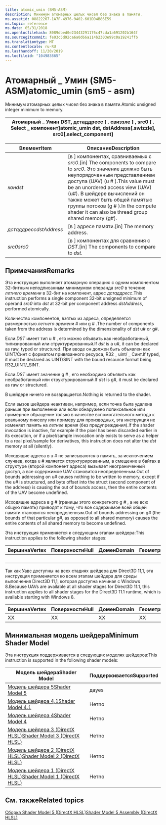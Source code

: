 ```yaml
---
title: atomic_umin (SM5-ASM)
description: Минимум атомарных целых чисел без знака в памяти.
ms.assetid: 08822267-1A7F-4976-9402-601DD4B86E59
ms.topic: reference
ms.date: 05/31/2018
ms.openlocfilehash: 8089dbed0e23443291176c47cda1a691202b164f
ms.sourcegitcommit: fe03c5d92ca6a0d66a114b2303e99c0a19241ffb
ms.translationtype: MT
ms.contentlocale: ru-RU
ms.lasthandoff: 11/20/2019
ms.locfileid: "104983865"
---
```

# <a name="atomic_umin-sm5---asm"></a><span data-ttu-id="7796e-103">Атомарный \_ Умин (SM5-ASM)</span><span class="sxs-lookup"><span data-stu-id="7796e-103">atomic\_umin (sm5 - asm)</span></span>

<span data-ttu-id="7796e-104">Минимум атомарных целых чисел без знака в памяти.</span><span class="sxs-lookup"><span data-stu-id="7796e-104">Atomic unsigned integer minimum to memory.</span></span>



| <span data-ttu-id="7796e-105">Атомарный \_ Умин DST, дстаддресс \[ . свиззле \] , src0 \[ . Select \_ компонент\]</span><span class="sxs-lookup"><span data-stu-id="7796e-105">atomic\_umin dst, dstAddress\[.swizzle\], src0\[.select\_component\]</span></span> |
|----------------------------------------------------------------------|



 



| <span data-ttu-id="7796e-106">Элемент</span><span class="sxs-lookup"><span data-stu-id="7796e-106">Item</span></span>                                                                                                           | <span data-ttu-id="7796e-107">Описание</span><span class="sxs-lookup"><span data-stu-id="7796e-107">Description</span></span>                                                                                                                                                                             |
|----------------------------------------------------------------------------------------------------------------|-----------------------------------------------------------------------------------------------------------------------------------------------------------------------------------------|
| <span data-ttu-id="7796e-108"><span id="dst"></span><span id="DST"></span>*кон*</span><span class="sxs-lookup"><span data-stu-id="7796e-108"><span id="dst"></span><span id="DST"></span>*dst*</span></span><br/>                                                   | <span data-ttu-id="7796e-109">\[в \] компонентах, сравниваемых с *src0*.</span><span class="sxs-lookup"><span data-stu-id="7796e-109">\[in\] The components to compare to *src0*.</span></span> <span data-ttu-id="7796e-110">Это значение должно быть неупорядоченным представлением доступа (UAV) (u \# ).</span><span class="sxs-lookup"><span data-stu-id="7796e-110">This value must be an unordered access view (UAV) (u\#).</span></span> <span data-ttu-id="7796e-111">В шейдере вычислений он также может быть общей памятью группы потоков (g \# ).</span><span class="sxs-lookup"><span data-stu-id="7796e-111">In the compute shader it can also be thread group shared memory (g\#).</span></span> <br/> |
| <span data-ttu-id="7796e-112"><span id="dstAddress"></span><span id="dstaddress"></span><span id="DSTADDRESS"></span>*дстаддресс*</span><span class="sxs-lookup"><span data-stu-id="7796e-112"><span id="dstAddress"></span><span id="dstaddress"></span><span id="DSTADDRESS"></span>*dstAddress*</span></span><br/> | <span data-ttu-id="7796e-113">\[в \] адресе памяти.</span><span class="sxs-lookup"><span data-stu-id="7796e-113">\[in\] The memory address.</span></span><br/>                                                                                                                                                   |
| <span data-ttu-id="7796e-114"><span id="src0"></span><span id="SRC0"></span>*src0*</span><span class="sxs-lookup"><span data-stu-id="7796e-114"><span id="src0"></span><span id="SRC0"></span>*src0*</span></span><br/>                                                | <span data-ttu-id="7796e-115">\[в \] компонентах для сравнения с *DST*.</span><span class="sxs-lookup"><span data-stu-id="7796e-115">\[in\] The components to compare to *dst*.</span></span><br/>                                                                                                                                   |



 

## <a name="remarks"></a><span data-ttu-id="7796e-116">Примечания</span><span class="sxs-lookup"><span data-stu-id="7796e-116">Remarks</span></span>

<span data-ttu-id="7796e-117">Эта инструкция выполняет атомарную операцию с одним компонентом 32-битным неподписанным минимумом операнда *src0* в течение *летнего времени* в 32-бит на компонент, адрес *дстаддресс*.</span><span class="sxs-lookup"><span data-stu-id="7796e-117">This instruction performs a single component 32-bit unsigned minimum of operand *src0* into *dst* at 32-bit per component address *dstAddress*, performed atomically.</span></span>

<span data-ttu-id="7796e-118">Количество компонентов, взятых из адреса, определяется размерностью *летнего времени* \# или g \# .</span><span class="sxs-lookup"><span data-stu-id="7796e-118">The number of components taken from the address is determined by the dimensionality of *dst* u\# or g\#.</span></span>

<span data-ttu-id="7796e-119">Если *DST* имеет тип u \# , его можно объявить как необработанный, типизированный или структурированный.</span><span class="sxs-lookup"><span data-stu-id="7796e-119">If *dst* is a u\#, it can be declared as raw, typed or structured.</span></span> <span data-ttu-id="7796e-120">При вводе он должен быть объявлен как UINT/Синт с форматом привязанного ресурса, R32 \_ uint/ \_ Синт.</span><span class="sxs-lookup"><span data-stu-id="7796e-120">If typed, it must be declared as UINT/SINT with the bound resource format being R32\_UINT/\_SINT.</span></span>

<span data-ttu-id="7796e-121">Если *DST* имеет значение g \# , его необходимо объявить как необработанный или структурированный.</span><span class="sxs-lookup"><span data-stu-id="7796e-121">If *dst* is g\#, it must be declared as raw or structured.</span></span>

<span data-ttu-id="7796e-122">В шейдере ничего не возвращается.</span><span class="sxs-lookup"><span data-stu-id="7796e-122">Nothing is returned to the shader.</span></span>

<span data-ttu-id="7796e-123">Если вызов шейдера неактивен, например, если точка была удалена раньше при выполнении или если обнаружено попиксельное или примерное обращение только в качестве вспомогательного метода к реальному пикселу или примеру для производных, эта инструкция не изменяет память на *летнее* время (без предупреждения).</span><span class="sxs-lookup"><span data-stu-id="7796e-123">If the shader invocation is inactive, for example if the pixel has been discarded earlier in its execution, or if a pixel/sample invocation only exists to serve as a helper to a real pixel/sample for derivatives, this instruction does not alter the *dst* memory at all (silently).</span></span>

<span data-ttu-id="7796e-124">Исходящие адреса в u \# не записываются в память, за исключением случаев, когда u \# является структурированным, а смещение в байтах в структуре (второй компонент адреса) вызывает неограниченный доступ, а все содержимое UAV становится неопределенным.</span><span class="sxs-lookup"><span data-stu-id="7796e-124">Out of bounds addressing on u\# causes nothing to be written to memory, except if the u\# is structured, and byte offset into the struct (second component of the address) is causing the out of bounds access, then the entire contents of the UAV become undefined.</span></span>

<span data-ttu-id="7796e-125">Исходящие адреса в g \# (границы этого конкретного g \# , а не всю общую память) приводят к тому, что все содержимое всей общей памяти становится неопределенным.</span><span class="sxs-lookup"><span data-stu-id="7796e-125">Out of bounds addressing on g\# (the bounds of that particular g\#, as opposed to all shared memory) causes the entire contents of all shared memory to become undefined.</span></span>

<span data-ttu-id="7796e-126">Эта инструкция применяется к следующим этапам шейдера:</span><span class="sxs-lookup"><span data-stu-id="7796e-126">This instruction applies to the following shader stages:</span></span>



| <span data-ttu-id="7796e-127">Вершина</span><span class="sxs-lookup"><span data-stu-id="7796e-127">Vertex</span></span> | <span data-ttu-id="7796e-128">Поверхности</span><span class="sxs-lookup"><span data-stu-id="7796e-128">Hull</span></span> | <span data-ttu-id="7796e-129">Домен</span><span class="sxs-lookup"><span data-stu-id="7796e-129">Domain</span></span> | <span data-ttu-id="7796e-130">Геометрия</span><span class="sxs-lookup"><span data-stu-id="7796e-130">Geometry</span></span> | <span data-ttu-id="7796e-131">Пиксель</span><span class="sxs-lookup"><span data-stu-id="7796e-131">Pixel</span></span> | <span data-ttu-id="7796e-132">Вычисления</span><span class="sxs-lookup"><span data-stu-id="7796e-132">Compute</span></span> |
|--------|------|--------|----------|-------|---------|
|        |      |        |          | <span data-ttu-id="7796e-133">X</span><span class="sxs-lookup"><span data-stu-id="7796e-133">X</span></span>     | <span data-ttu-id="7796e-134">X</span><span class="sxs-lookup"><span data-stu-id="7796e-134">X</span></span>       |



 

<span data-ttu-id="7796e-135">Так как Уавс доступны на всех стадиях шейдера для Direct3D 11,1, эта инструкция применяется ко всем этапам шейдера для среды выполнения Direct3D 11,1, которая доступна начиная с Windows 8.</span><span class="sxs-lookup"><span data-stu-id="7796e-135">Because UAVs are available at all shader stages for Direct3D 11.1, this instruction applies to all shader stages for the Direct3D 11.1 runtime, which is available starting with Windows 8.</span></span>



| <span data-ttu-id="7796e-136">Вершина</span><span class="sxs-lookup"><span data-stu-id="7796e-136">Vertex</span></span> | <span data-ttu-id="7796e-137">Поверхности</span><span class="sxs-lookup"><span data-stu-id="7796e-137">Hull</span></span> | <span data-ttu-id="7796e-138">Домен</span><span class="sxs-lookup"><span data-stu-id="7796e-138">Domain</span></span> | <span data-ttu-id="7796e-139">Геометрия</span><span class="sxs-lookup"><span data-stu-id="7796e-139">Geometry</span></span> | <span data-ttu-id="7796e-140">Пиксель</span><span class="sxs-lookup"><span data-stu-id="7796e-140">Pixel</span></span> | <span data-ttu-id="7796e-141">Вычисления</span><span class="sxs-lookup"><span data-stu-id="7796e-141">Compute</span></span> |
|--------|------|--------|----------|-------|---------|
| <span data-ttu-id="7796e-142">X</span><span class="sxs-lookup"><span data-stu-id="7796e-142">X</span></span>      | <span data-ttu-id="7796e-143">X</span><span class="sxs-lookup"><span data-stu-id="7796e-143">X</span></span>    | <span data-ttu-id="7796e-144">X</span><span class="sxs-lookup"><span data-stu-id="7796e-144">X</span></span>      | <span data-ttu-id="7796e-145">X</span><span class="sxs-lookup"><span data-stu-id="7796e-145">X</span></span>        | <span data-ttu-id="7796e-146">X</span><span class="sxs-lookup"><span data-stu-id="7796e-146">X</span></span>     | <span data-ttu-id="7796e-147">X</span><span class="sxs-lookup"><span data-stu-id="7796e-147">X</span></span>       |



 

## <a name="minimum-shader-model"></a><span data-ttu-id="7796e-148">Минимальная модель шейдера</span><span class="sxs-lookup"><span data-stu-id="7796e-148">Minimum Shader Model</span></span>

<span data-ttu-id="7796e-149">Эта инструкция поддерживается в следующих моделях шейдеров:</span><span class="sxs-lookup"><span data-stu-id="7796e-149">This instruction is supported in the following shader models:</span></span>



| <span data-ttu-id="7796e-150">Модель шейдера</span><span class="sxs-lookup"><span data-stu-id="7796e-150">Shader Model</span></span>                                              | <span data-ttu-id="7796e-151">Поддерживается</span><span class="sxs-lookup"><span data-stu-id="7796e-151">Supported</span></span> |
|-----------------------------------------------------------|-----------|
| [<span data-ttu-id="7796e-152">Модель шейдера 5</span><span class="sxs-lookup"><span data-stu-id="7796e-152">Shader Model 5</span></span>](d3d11-graphics-reference-sm5.md)        | <span data-ttu-id="7796e-153">да</span><span class="sxs-lookup"><span data-stu-id="7796e-153">yes</span></span>       |
| [<span data-ttu-id="7796e-154">Модель шейдера 4,1</span><span class="sxs-lookup"><span data-stu-id="7796e-154">Shader Model 4.1</span></span>](dx-graphics-hlsl-sm4.md)              | <span data-ttu-id="7796e-155">Нет</span><span class="sxs-lookup"><span data-stu-id="7796e-155">no</span></span>        |
| [<span data-ttu-id="7796e-156">Модель шейдера 4</span><span class="sxs-lookup"><span data-stu-id="7796e-156">Shader Model 4</span></span>](dx-graphics-hlsl-sm4.md)                | <span data-ttu-id="7796e-157">Нет</span><span class="sxs-lookup"><span data-stu-id="7796e-157">no</span></span>        |
| [<span data-ttu-id="7796e-158">Модель шейдера 3 (DirectX HLSL)</span><span class="sxs-lookup"><span data-stu-id="7796e-158">Shader Model 3 (DirectX HLSL)</span></span>](dx-graphics-hlsl-sm3.md) | <span data-ttu-id="7796e-159">Нет</span><span class="sxs-lookup"><span data-stu-id="7796e-159">no</span></span>        |
| [<span data-ttu-id="7796e-160">Модель шейдера 2 (DirectX HLSL)</span><span class="sxs-lookup"><span data-stu-id="7796e-160">Shader Model 2 (DirectX HLSL)</span></span>](dx-graphics-hlsl-sm2.md) | <span data-ttu-id="7796e-161">Нет</span><span class="sxs-lookup"><span data-stu-id="7796e-161">no</span></span>        |
| [<span data-ttu-id="7796e-162">Модель шейдера 1 (DirectX HLSL)</span><span class="sxs-lookup"><span data-stu-id="7796e-162">Shader Model 1 (DirectX HLSL)</span></span>](dx-graphics-hlsl-sm1.md) | <span data-ttu-id="7796e-163">Нет</span><span class="sxs-lookup"><span data-stu-id="7796e-163">no</span></span>        |



 

## <a name="related-topics"></a><span data-ttu-id="7796e-164">См. также</span><span class="sxs-lookup"><span data-stu-id="7796e-164">Related topics</span></span>

<dl> <dt>

[<span data-ttu-id="7796e-165">Сборка Shader Model 5 (DirectX HLSL)</span><span class="sxs-lookup"><span data-stu-id="7796e-165">Shader Model 5 Assembly (DirectX HLSL)</span></span>](shader-model-5-assembly--directx-hlsl-.md)
</dt> </dl>

 

 





